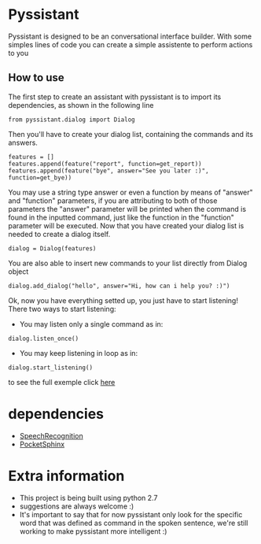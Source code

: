 # Pyssistant

Pyssistant is designed to be an conversational interface builder. With some simples lines of code you can create a simple assistente to perform actions to you

## How to use

The first step to create an assistant with pyssistant is to import its dependencies, as shown in the following line

```
from pyssistant.dialog import Dialog
```

Then you'll have to create your dialog list, containing the commands and its answers.

```
features = []
features.append(feature("report", function=get_report))
features.append(feature("bye", answer="See you later :)", function=get_bye))
```

You may use a string type answer or even a function by means of "answer" and "function" parameters, if you are attributing to both of those parameters the "answer" parameter will be printed when the command is found in the inputted command, just like the function in the "function" parameter will be executed. Now that you have created your dialog list is needed to create a dialog itself.

```
dialog = Dialog(features)
```

You are also able to insert new commands to your list directly from Dialog object

```
dialog.add_dialog("hello", answer="Hi, how can i help you? :)")
```

Ok, now you have everything setted up, you just have to start listening! There two ways to start listening:

* You may listen only a single command as in:

```
dialog.listen_once()
```

* You may keep listening in loop as in:

```
dialog.start_listening()
```

to see the full exemple click [here](https://github.com/Lucasfrota/pyssistant/blob/master/src/main.py)

# dependencies

* [SpeechRecognition](https://pypi.python.org/pypi/SpeechRecognition/)
* [PocketSphinx](https://github.com/cmusphinx/pocketsphinx)

# Extra information

* This project is being built using python 2.7
* suggestions are always welcome :)
* It's important to say that for now pyssistant only look for the specific word that was defined as command in the spoken sentence, we're still working to make pyssistant more intelligent :)
